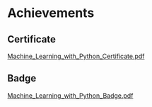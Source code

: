 

# Achievements
## Certificate
[Machine_Learning_with_Python_Certificate.pdf](https://prod-files-secure.s3.us-west-2.amazonaws.com/03e82b26-cccb-4906-bb56-adabcbdc0655/0f35a87e-0c16-48ac-af62-4e4cc34c6a19/Machine_Learning_with_Python_Certificate.pdf?X-Amz-Algorithm=AWS4-HMAC-SHA256&X-Amz-Content-Sha256=UNSIGNED-PAYLOAD&X-Amz-Credential=ASIAZI2LB466VX54QDJL%2F20250130%2Fus-west-2%2Fs3%2Faws4_request&X-Amz-Date=20250130T161812Z&X-Amz-Expires=3600&X-Amz-Security-Token=IQoJb3JpZ2luX2VjEJ%2F%2F%2F%2F%2F%2F%2F%2F%2F%2F%2FwEaCXVzLXdlc3QtMiJHMEUCIGTfJJbAjBQl2AKb%2FkmpJ0BEDvSm5iBKnJpnkCYEpIDDAiEAqqIC1MUQs5w7ZKwtsyisQVrAxBCtpMuKVevVsN72j70qiAQIqP%2F%2F%2F%2F%2F%2F%2F%2F%2F%2FARAAGgw2Mzc0MjMxODM4MDUiDFYwFmmlZmw8eNAuhircA3thnL1M%2BMB4X9%2BEKfs2%2FWRVhuypZHlaoXIGHMpOsbgSNmF8l3fFtCYZMLkrXrd3SqnG1L6H92Nx0oMDIWVrD6a5WxNvPG9%2BAc%2Bfrq10JgWiS5sbADf7DxG%2FHv0TSYckHcAFybzOCc25zr1r%2BxVz%2BYMKy%2F7wW2yNfC04RAM8UKPm02vkuoUqHKGiSvOIbcG0c58oyDC%2BzrwOm08Wcz8flTBvDadNET9dnGzSLpBmK3hzXR6ShcjNb9EuXGnGhva6tbeFC%2B8DLzXM4g3Dr7MyJLDJ1Wy9K81qrcQn5fLbw%2FrBkUyf2g7cr%2FNsK08qCOwTw0Yqu5W6F11XD17jW%2FHa%2BsN%2F6Hy7kpB%2BJ6CIROrIL4g9XV0Wxz2tm5MNIdxQLcHK9Fw33cX6%2BbONxsC6Rv4VW0WJ9KbysGXZYj2Tbuy9CGL7Yko5S5V%2B5OAo5I6TUHEL7b9QrdNnt0Y0c%2B9DlPuitS41pOgVc8rFeNLM0D34dUbAQcT5ZuVBLkP5axt0Ofd4m2Itv136y0n7l3P9%2FpLVjm3aNPuJKCKcJ2dBbZClWWO9e71g8FI6j1TkrK7FozQBC7Mrayxf%2BYltLDZC6bXfI7%2FpjpqkUkKkpDWM1oTkQqneRWZylaaN69yrW%2FVvMLyY7rwGOqUBYiECaJFtYQ%2BHoBUxNaUmNCEkgcmEz4Luoac%2FmdmgHvqQ9KQTMt4%2BONd0aTgN7OreSg%2FUt0imVSxLQlObVtMbQ%2FUlsePAsjqidbyHGXa0kEDWJ85t63n1gyB7L2h%2BymCSdTvpjOrr%2FEQ7jxMYSVz1VDadOF5fYgNq81C%2FSik%2BRj1bFeiNZs51t6Ci%2FPaBpOxK5l%2Fo6L0LymNS0b9Qxwe4hUddA%2FAE&X-Amz-Signature=281863ec1826d7ad0a0209672dcc02ef854270c9cf850293c3192eeff92a77c6&X-Amz-SignedHeaders=host&x-id=GetObject)
## Badge
[Machine_Learning_with_Python_Badge.pdf](https://prod-files-secure.s3.us-west-2.amazonaws.com/03e82b26-cccb-4906-bb56-adabcbdc0655/ff622a22-73d6-44e3-9c7b-e89a8e61b7aa/Machine_Learning_with_Python_Badge.pdf?X-Amz-Algorithm=AWS4-HMAC-SHA256&X-Amz-Content-Sha256=UNSIGNED-PAYLOAD&X-Amz-Credential=ASIAZI2LB466VX54QDJL%2F20250130%2Fus-west-2%2Fs3%2Faws4_request&X-Amz-Date=20250130T161812Z&X-Amz-Expires=3600&X-Amz-Security-Token=IQoJb3JpZ2luX2VjEJ%2F%2F%2F%2F%2F%2F%2F%2F%2F%2F%2FwEaCXVzLXdlc3QtMiJHMEUCIGTfJJbAjBQl2AKb%2FkmpJ0BEDvSm5iBKnJpnkCYEpIDDAiEAqqIC1MUQs5w7ZKwtsyisQVrAxBCtpMuKVevVsN72j70qiAQIqP%2F%2F%2F%2F%2F%2F%2F%2F%2F%2FARAAGgw2Mzc0MjMxODM4MDUiDFYwFmmlZmw8eNAuhircA3thnL1M%2BMB4X9%2BEKfs2%2FWRVhuypZHlaoXIGHMpOsbgSNmF8l3fFtCYZMLkrXrd3SqnG1L6H92Nx0oMDIWVrD6a5WxNvPG9%2BAc%2Bfrq10JgWiS5sbADf7DxG%2FHv0TSYckHcAFybzOCc25zr1r%2BxVz%2BYMKy%2F7wW2yNfC04RAM8UKPm02vkuoUqHKGiSvOIbcG0c58oyDC%2BzrwOm08Wcz8flTBvDadNET9dnGzSLpBmK3hzXR6ShcjNb9EuXGnGhva6tbeFC%2B8DLzXM4g3Dr7MyJLDJ1Wy9K81qrcQn5fLbw%2FrBkUyf2g7cr%2FNsK08qCOwTw0Yqu5W6F11XD17jW%2FHa%2BsN%2F6Hy7kpB%2BJ6CIROrIL4g9XV0Wxz2tm5MNIdxQLcHK9Fw33cX6%2BbONxsC6Rv4VW0WJ9KbysGXZYj2Tbuy9CGL7Yko5S5V%2B5OAo5I6TUHEL7b9QrdNnt0Y0c%2B9DlPuitS41pOgVc8rFeNLM0D34dUbAQcT5ZuVBLkP5axt0Ofd4m2Itv136y0n7l3P9%2FpLVjm3aNPuJKCKcJ2dBbZClWWO9e71g8FI6j1TkrK7FozQBC7Mrayxf%2BYltLDZC6bXfI7%2FpjpqkUkKkpDWM1oTkQqneRWZylaaN69yrW%2FVvMLyY7rwGOqUBYiECaJFtYQ%2BHoBUxNaUmNCEkgcmEz4Luoac%2FmdmgHvqQ9KQTMt4%2BONd0aTgN7OreSg%2FUt0imVSxLQlObVtMbQ%2FUlsePAsjqidbyHGXa0kEDWJ85t63n1gyB7L2h%2BymCSdTvpjOrr%2FEQ7jxMYSVz1VDadOF5fYgNq81C%2FSik%2BRj1bFeiNZs51t6Ci%2FPaBpOxK5l%2Fo6L0LymNS0b9Qxwe4hUddA%2FAE&X-Amz-Signature=dac3df641978d94dc1a59402fc6c35198515fb3fb5996a99d984cf95dfff108a&X-Amz-SignedHeaders=host&x-id=GetObject)